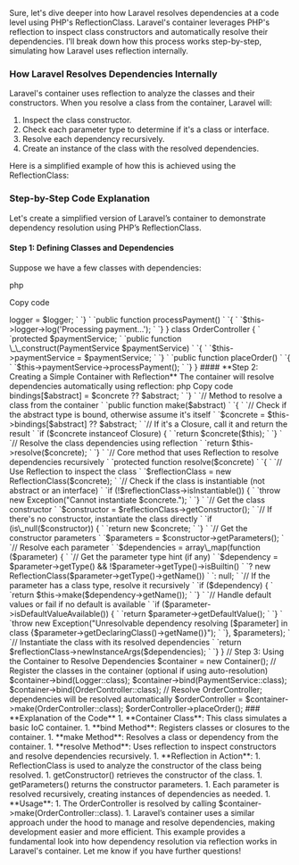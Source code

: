 ﻿Sure, let's dive deeper into how Laravel resolves dependencies at a code level using PHP's ReflectionClass. Laravel's container leverages PHP's reflection to inspect class constructors and automatically resolve their dependencies. I'll break down how this process works step-by-step, simulating how Laravel uses reflection internally.
### <a name="_v7yibo5cujwu"></a>**How Laravel Resolves Dependencies Internally**
Laravel's container uses reflection to analyze the classes and their constructors. When you resolve a class from the container, Laravel will:

1. Inspect the class constructor.
1. Check each parameter type to determine if it's a class or interface.
1. Resolve each dependency recursively.
1. Create an instance of the class with the resolved dependencies.

Here is a simplified example of how this is achieved using the ReflectionClass:
### <a name="_z7bzyskh6lc6"></a>**Step-by-Step Code Explanation**
Let's create a simplified version of Laravel’s container to demonstrate dependency resolution using PHP’s ReflectionClass.
#### <a name="_4s9et1snejx9"></a>**Step 1: Defining Classes and Dependencies**
Suppose we have a few classes with dependencies:

php

Copy code

<?php

class Logger

{

`    `public function log($message)

`    `{

`        `echo "Logging message: $message\n";

`    `}

}

class PaymentService

{

`    `protected $logger;

`    `public function \_\_construct(Logger $logger)

`    `{

`        `$this->logger = $logger;

`    `}

`    `public function processPayment()

`    `{

`        `$this->logger->log('Processing payment...');

`    `}

}

class OrderController

{

`    `protected $paymentService;

`    `public function \_\_construct(PaymentService $paymentService)

`    `{

`        `$this->paymentService = $paymentService;

`    `}

`    `public function placeOrder()

`    `{

`        `$this->paymentService->processPayment();

`    `}

}

#### <a name="_ou2wyfhp0t2r"></a>**Step 2: Creating a Simple Container with Reflection**
The container will resolve dependencies automatically using reflection:

php

Copy code

<?php

class Container

{

`    `protected $bindings = [];

`    `// Method to bind a concrete implementation or closure to the container

`    `public function bind($abstract, $concrete = null)

`    `{

`        `$this->bindings[$abstract] = $concrete ?? $abstract;

`    `}

`    `// Method to resolve a class from the container

`    `public function make($abstract)

`    `{

`        `// Check if the abstract type is bound, otherwise assume it's itself

`        `$concrete = $this->bindings[$abstract] ?? $abstract;

`        `// If it's a Closure, call it and return the result

`        `if ($concrete instanceof Closure) {

`            `return $concrete($this);

`        `}

`        `// Resolve the class dependencies using reflection

`        `return $this->resolve($concrete);

`    `}

`    `// Core method that uses Reflection to resolve dependencies recursively

`    `protected function resolve($concrete)

`    `{

`        `// Use Reflection to inspect the class

`        `$reflectionClass = new ReflectionClass($concrete);

`        `// Check if the class is instantiable (not abstract or an interface)

`        `if (!$reflectionClass->isInstantiable()) {

`            `throw new Exception("Cannot instantiate $concrete.");

`        `}

`        `// Get the class constructor

`        `$constructor = $reflectionClass->getConstructor();

`        `// If there's no constructor, instantiate the class directly

`        `if (is\_null($constructor)) {

`            `return new $concrete;

`        `}

`        `// Get the constructor parameters

`        `$parameters = $constructor->getParameters();

`        `// Resolve each parameter

`        `$dependencies = array\_map(function ($parameter) {

`            `// Get the parameter type hint (if any)

`            `$dependency = $parameter->getType() && !$parameter->getType()->isBuiltin()

`                `? new ReflectionClass($parameter->getType()->getName())

`                `: null;

`            `// If the parameter has a class type, resolve it recursively

`            `if ($dependency) {

`                `return $this->make($dependency->getName());

`            `}

`            `// Handle default values or fail if no default is available

`            `if ($parameter->isDefaultValueAvailable()) {

`                `return $parameter->getDefaultValue();

`            `}

`            `throw new Exception("Unresolvable dependency resolving [$parameter] in class {$parameter->getDeclaringClass()->getName()}");

`        `}, $parameters);

`        `// Instantiate the class with its resolved dependencies

`        `return $reflectionClass->newInstanceArgs($dependencies);

`    `}

}

// Step 3: Using the Container to Resolve Dependencies

$container = new Container();

// Register the classes in the container (optional if using auto-resolution)

$container->bind(Logger::class);

$container->bind(PaymentService::class);

$container->bind(OrderController::class);

// Resolve OrderController; dependencies will be resolved automatically

$orderController = $container->make(OrderController::class);

$orderController->placeOrder();

### <a name="_lj8oj2sgruoh"></a>**Explanation of the Code**
1. **Container Class**: This class simulates a basic IoC container.
   1. **bind Method**: Registers classes or closures to the container.
   1. **make Method**: Resolves a class or dependency from the container.
   1. **resolve Method**: Uses reflection to inspect constructors and resolve dependencies recursively.
1. **Reflection in Action**:
   1. ReflectionClass is used to analyze the constructor of the class being resolved.
   1. getConstructor() retrieves the constructor of the class.
   1. getParameters() returns the constructor parameters.
   1. Each parameter is resolved recursively, creating instances of dependencies as needed.
1. **Usage**:
   1. The OrderController is resolved by calling $container->make(OrderController::class).
   1. Laravel’s container uses a similar approach under the hood to manage and resolve dependencies, making development easier and more efficient.

This example provides a fundamental look into how dependency resolution via reflection works in Laravel's container. Let me know if you have further questions!
